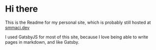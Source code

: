 # Hi there

This is the Readme for my personal site, which is probably still hosted at [smmaci.dev](https://smmaci.dev)

I used GatsbyJS for most of this site, because I love being able to write pages in markdown, and like Gatsby.